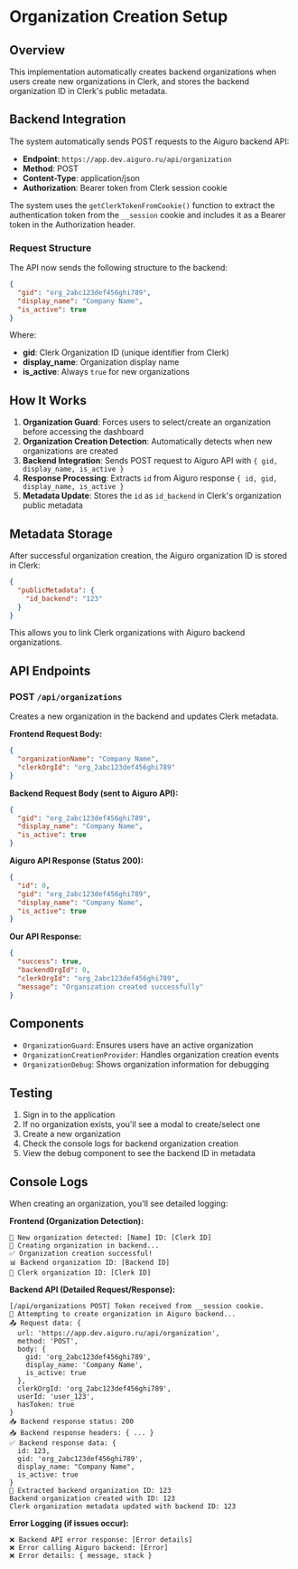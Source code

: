 # Organization Creation Setup

## Overview
This implementation automatically creates backend organizations when users create new organizations in Clerk, and stores the backend organization ID in Clerk's public metadata.

## Backend Integration

The system automatically sends POST requests to the Aiguro backend API:
- **Endpoint**: `https://app.dev.aiguro.ru/api/organization`
- **Method**: POST
- **Content-Type**: application/json
- **Authorization**: Bearer token from Clerk session cookie

The system uses the `getClerkTokenFromCookie()` function to extract the authentication token from the `__session` cookie and includes it as a Bearer token in the Authorization header.

### Request Structure

The API now sends the following structure to the backend:

```json
{
  "gid": "org_2abc123def456ghi789",
  "display_name": "Company Name",
  "is_active": true
}
```

Where:
- **gid**: Clerk Organization ID (unique identifier from Clerk)
- **display_name**: Organization display name
- **is_active**: Always `true` for new organizations

## How It Works

1. **Organization Guard**: Forces users to select/create an organization before accessing the dashboard
2. **Organization Creation Detection**: Automatically detects when new organizations are created
3. **Backend Integration**: Sends POST request to Aiguro API with `{ gid, display_name, is_active }`
4. **Response Processing**: Extracts `id` from Aiguro response `{ id, gid, display_name, is_active }`
5. **Metadata Update**: Stores the `id` as `id_backend` in Clerk's organization public metadata

## Metadata Storage

After successful organization creation, the Aiguro organization ID is stored in Clerk:

```json
{
  "publicMetadata": {
    "id_backend": "123"
  }
}
```

This allows you to link Clerk organizations with Aiguro backend organizations.

## API Endpoints

### POST `/api/organizations`
Creates a new organization in the backend and updates Clerk metadata.

**Frontend Request Body:**
```json
{
  "organizationName": "Company Name",
  "clerkOrgId": "org_2abc123def456ghi789"
}
```

**Backend Request Body (sent to Aiguro API):**
```json
{
  "gid": "org_2abc123def456ghi789",
  "display_name": "Company Name",
  "is_active": true
}
```

**Aiguro API Response (Status 200):**
```json
{
  "id": 0,
  "gid": "org_2abc123def456ghi789",
  "display_name": "Company Name",
  "is_active": true
}
```

**Our API Response:**
```json
{
  "success": true,
  "backendOrgId": 0,
  "clerkOrgId": "org_2abc123def456ghi789",
  "message": "Organization created successfully"
}
```

## Components

- `OrganizationGuard`: Ensures users have an active organization
- `OrganizationCreationProvider`: Handles organization creation events
- `OrganizationDebug`: Shows organization information for debugging

## Testing

1. Sign in to the application
2. If no organization exists, you'll see a modal to create/select one
3. Create a new organization
4. Check the console logs for backend organization creation
5. View the debug component to see the backend ID in metadata

## Console Logs

When creating an organization, you'll see detailed logging:

**Frontend (Organization Detection):**
```
🏢 New organization detected: [Name] ID: [Clerk ID]
🚀 Creating organization in backend...
✅ Organization creation successful!
📊 Backend organization ID: [Backend ID]
🔗 Clerk organization ID: [Clerk ID]
```

**Backend API (Detailed Request/Response):**
```
[/api/organizations POST] Token received from __session cookie.
🚀 Attempting to create organization in Aiguro backend...
📤 Request data: { 
  url: 'https://app.dev.aiguro.ru/api/organization', 
  method: 'POST', 
  body: { 
    gid: 'org_2abc123def456ghi789',
    display_name: 'Company Name', 
    is_active: true 
  }, 
  clerkOrgId: 'org_2abc123def456ghi789', 
  userId: 'user_123', 
  hasToken: true 
}
📥 Backend response status: 200
📥 Backend response headers: { ... }
✅ Backend response data: { 
  id: 123, 
  gid: 'org_2abc123def456ghi789',
  display_name: "Company Name", 
  is_active: true 
}
🎯 Extracted backend organization ID: 123
Backend organization created with ID: 123
Clerk organization metadata updated with backend ID: 123
```

**Error Logging (if issues occur):**
```
❌ Backend API error response: [Error details]
❌ Error calling Aiguro backend: [Error]
❌ Error details: { message, stack }
``` 